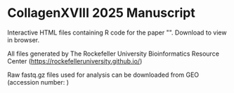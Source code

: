 # CollagenXVIII 2025 Manuscript

Interactive HTML files containing R code for the paper "". Download to view in browser.

All files generated by The Rockefeller University Bioinformatics Resource Center (https://rockefelleruniversity.github.io/)

Raw fastq.gz files used for analysis can be downloaded from GEO (accession number: )
